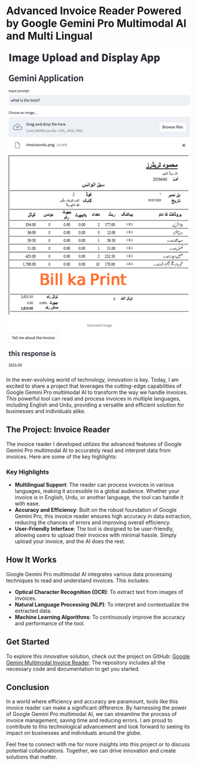 # Advanced Invoice Reader Powered by Google Gemini Pro Multimodal AI and Multi Lingual

![Invoice Reader](https://github.com/leodeveloper/gemini-multimodel/blob/main/GeminiModelUrdu.png)

In the ever-evolving world of technology, innovation is key. Today, I am excited to share a project that leverages the cutting-edge capabilities of Google Gemini Pro multimodal AI to transform the way we handle invoices. This powerful tool can read and process invoices in multiple languages, including English and Urdu, providing a versatile and efficient solution for businesses and individuals alike.

## The Project: Invoice Reader

The invoice reader I developed utilizes the advanced features of Google Gemini Pro multimodal AI to accurately read and interpret data from invoices. Here are some of the key highlights:

### Key Highlights

- **Multilingual Support**: The reader can process invoices in various languages, making it accessible to a global audience. Whether your invoice is in English, Urdu, or another language, the tool can handle it with ease.
- **Accuracy and Efficiency**: Built on the robust foundation of Google Gemini Pro, this invoice reader ensures high accuracy in data extraction, reducing the chances of errors and improving overall efficiency.
- **User-Friendly Interface**: The tool is designed to be user-friendly, allowing users to upload their invoices with minimal hassle. Simply upload your invoice, and the AI does the rest.

## How It Works

Google Gemini Pro multimodal AI integrates various data processing techniques to read and understand invoices. This includes:

- **Optical Character Recognition (OCR)**: To extract text from images of invoices.
- **Natural Language Processing (NLP)**: To interpret and contextualize the extracted data.
- **Machine Learning Algorithms**: To continuously improve the accuracy and performance of the tool.

## Get Started

To explore this innovative solution, check out the project on GitHub: [Google Gemini Multimodal Invoice Reader](#). The repository includes all the necessary code and documentation to get you started.

## Conclusion

In a world where efficiency and accuracy are paramount, tools like this invoice reader can make a significant difference. By harnessing the power of Google Gemini Pro multimodal AI, we can streamline the process of invoice management, saving time and reducing errors. I am proud to contribute to this technological advancement and look forward to seeing its impact on businesses and individuals around the globe.

Feel free to connect with me for more insights into this project or to discuss potential collaborations. Together, we can drive innovation and create solutions that matter.
